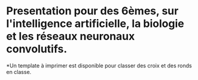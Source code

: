 # Presentation pour des 6èmes, sur l'intelligence artificielle, la biologie et les réseaux neuronaux convolutifs. 

*Un template à imprimer est disponible pour classer des croix et des ronds en classe.

